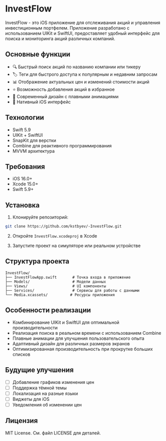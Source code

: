 # InvestFlow

InvestFlow - это iOS приложение для отслеживания акций и управления инвестиционным портфелем. Приложение разработано с использованием UIKit и SwiftUI, предоставляет удобный интерфейс для поиска и мониторинга акций различных компаний.

## Основные функции

- 🔍 Быстрый поиск акций по названию компании или тикеру
- 🏷️ Теги для быстрого доступа к популярным и недавним запросам
- 📊 Отображение актуальных цен и изменений стоимости акций
- ⭐️ Возможность добавления акций в избранное
- 🎨 Современный дизайн с плавными анимациями
- 📱 Нативный iOS интерфейс

## Технологии

- Swift 5.9
- UIKit + SwiftUI
- SnapKit для верстки
- Combine для реактивного программирования
- MVVM архитектура

## Требования

- iOS 16.0+
- Xcode 15.0+
- Swift 5.9+

## Установка

1. Клонируйте репозиторий:
```bash
git clone https://github.com/kstbyev/-InvestFlow.git
```

2. Откройте `InvestFlow.xcodeproj` в Xcode

3. Запустите проект на симуляторе или реальном устройстве

## Структура проекта

```
InvestFlow/
├── InvestFlowApp.swift       # Точка входа в приложение
├── Models/                   # Модели данных
├── Views/                    # UI компоненты
├── Services/                 # Сервисы для работы с данными
└── Media.xcassets/          # Ресурсы приложения
```

## Особенности реализации

- Комбинирование UIKit и SwiftUI для оптимальной производительности
- Реализация поиска в реальном времени с использованием Combine
- Плавные анимации для улучшения пользовательского опыта
- Адаптивный дизайн для различных размеров экранов
- Оптимизированная производительность при прокрутке больших списков

## Будущие улучшения

- [ ] Добавление графиков изменения цен
- [ ] Поддержка тёмной темы
- [ ] Локализация на разные языки
- [ ] Виджеты для iOS
- [ ] Уведомления об изменении цен

## Лицензия

MIT License. См. файл LICENSE для деталей.
